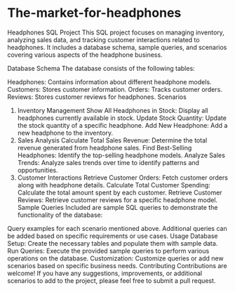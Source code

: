 # The-market-for-headphones

Headphones SQL Project
This SQL project focuses on managing inventory, analyzing sales data, and tracking customer interactions related to headphones. It includes a database schema, sample queries, and scenarios covering various aspects of the headphone business.

Database Schema
The database consists of the following tables:

Headphones: Contains information about different headphone models.
Customers: Stores customer information.
Orders: Tracks customer orders.
Reviews: Stores customer reviews for headphones.
Scenarios
1. Inventory Management
Show All Headphones in Stock: Display all headphones currently available in stock.
Update Stock Quantity: Update the stock quantity of a specific headphone.
Add New Headphone: Add a new headphone to the inventory.
2. Sales Analysis
Calculate Total Sales Revenue: Determine the total revenue generated from headphone sales.
Find Best-Selling Headphones: Identify the top-selling headphone models.
Analyze Sales Trends: Analyze sales trends over time to identify patterns and opportunities.
3. Customer Interactions
Retrieve Customer Orders: Fetch customer orders along with headphone details.
Calculate Total Customer Spending: Calculate the total amount spent by each customer.
Retrieve Customer Reviews: Retrieve customer reviews for a specific headphone model.
Sample Queries
Included are sample SQL queries to demonstrate the functionality of the database:

Query examples for each scenario mentioned above.
Additional queries can be added based on specific requirements or use cases.
Usage
Database Setup: Create the necessary tables and populate them with sample data.
Run Queries: Execute the provided sample queries to perform various operations on the database.
Customization: Customize queries or add new scenarios based on specific business needs.
Contributing
Contributions are welcome! If you have any suggestions, improvements, or additional scenarios to add to the project, please feel free to submit a pull request.
